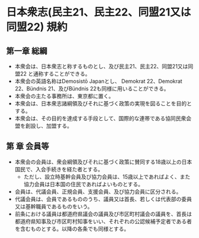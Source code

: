 # 日本衆志(民主21、民主22、同盟21又は同盟22) 規約

## 第一章 総綱

- 本衆会は、日本衆志と称するものとし、及び民主21、民主22、同盟21又は同盟22 と通称することができる。
- 本衆会の英語名称はDemosistō Japanとし、 Demokrat 22、Demokrat 22、Bündnis 21、及びBündnis 22も同様に用いることができる。
- 本衆会の主たる事務所は、東京都に置く。
- 本衆会は、日本衆志諸綱領及びそれに基づく政策の実現を図ることを目的とする。
- 本衆会は、その目的を達成する手段として、国際的な連帯である協同民衆会盟を創設し、加盟する。

## 第 章 会員等

- 本衆会の会員は、衆会綱領及びそれに基づく政策に賛同する18歳以上の日本国民で、入会手続きを経た者とする。
  - ただし、設立時基幹会員及び協力会員は、15歳以上であればよく、また協力会員は日本国の住民であればよいものとする。
- 会員は、代議会員、正規会員、支援会員、及び協力会員に区分される。
- 代議会員は、会員であるもののうち、議員又は首長、若しくは代表部の委員又は基幹職員であるものをいう。
- 前条における議員は都道府県議会の議員及び市区町村議会の議員を、首長は都道府県知事及び市区町村知事をいい、それぞれの公認候補予定者である者を含むものとする。以降の各条でも同様とする。
